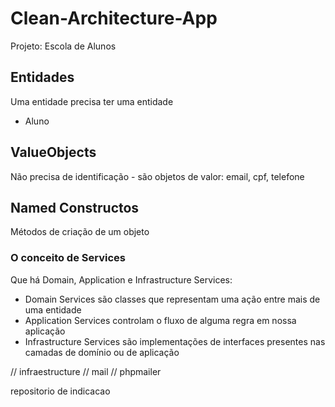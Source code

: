 # Clean-Architecture-App

Projeto: Escola de Alunos

## Entidades
Uma entidade precisa ter uma entidade

- Aluno

## ValueObjects
Não precisa de identificação - são objetos de valor: email, cpf, telefone

## Named Constructos
Métodos de criação de um objeto


### O conceito de Services
Que há Domain, Application e Infrastructure Services:
- Domain Services são classes que representam uma ação entre mais de uma entidade
- Application Services controlam o fluxo de alguma regra em nossa aplicação
- Infrastructure Services são implementações de interfaces presentes nas camadas de domínio ou de aplicação

// infraestructure
// mail
// phpmailer

repositorio de indicacao